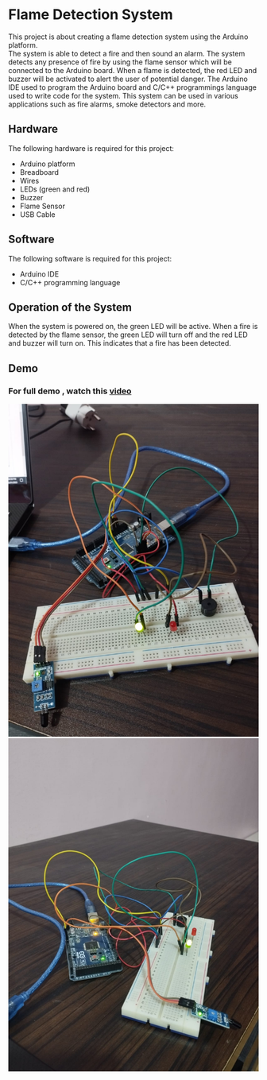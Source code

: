 # Flame Detection System
This project is about creating a flame detection system using the Arduino platform.  
The system is able to detect a fire and then sound an alarm.
The system detects any presence of fire by using the flame sensor which will be connected to the Arduino board. When a flame is detected, the red LED and buzzer will be activated to alert the user of potential danger. The Arduino IDE used to program the Arduino board and C/C++ programmings language used to write code for the system. This system can be used in various applications such as fire alarms, smoke detectors and more.

## Hardware 
The following hardware is required for this project: 
- Arduino platform 
- Breadboard 
- Wires 
- LEDs (green and red) 
- Buzzer 
- Flame Sensor 
- USB Cable 

 ## Software 
The following software is required for this project: 
- Arduino IDE  
- C/C++ programming language  

 ## Operation of the System 
When the system is powered on, the green LED will be active. When a fire is detected by the flame sensor, the green LED will turn off and the red LED and buzzer will turn on. This indicates that a fire has been detected.

 ## Demo
 ### For full demo , watch this [video](https://github.com/Mohamad-Khalid/Flame-Detection-System/blob/main/Demoes/Flame_detection_system.mp4)
 ![demo1](https://github.com/Mohamad-Khalid/Flame-Detection-System/blob/main/Demoes/Demo1.jpg)
  ![demo2](https://github.com/Mohamad-Khalid/Flame-Detection-System/blob/main/Demoes/Demo2.jpg)

